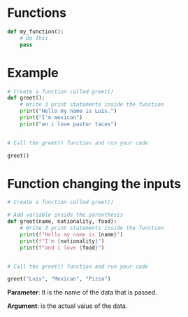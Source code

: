 # Functions

````python
def my_function():
    # Do this
    pass

````
# Example
````python
# Create a function called greet()
def greet():
    # Write 3 print statements inside the function
    print("Hello my name is Luis.")
    print("I'm mexican")
    print("an i love pastor tacos")


# Call the greet() function and run your code

greet()

````
# Function changing the inputs
````python
# Create a function called greet()

# Add variable inside the parenthesis
def greet(name, nationality, food):
    # Write 3 print statements inside the function
    print(f"Hello my name is {name}")
    print(f"I'm {nationality}")
    print(f"and i love {food}")


# Call the greet() function and run your code

greet("Luis", "Mexican", "Pizza")
````
**Parameter**: It is the name of the data that is passed.

**Argument**: is the actual value of the data.
